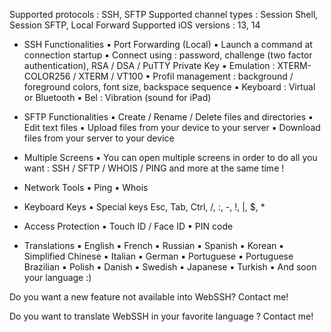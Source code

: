 Supported protocols : SSH, SFTP
Supported channel types : Session Shell, Session SFTP, Local Forward
Supported iOS versions : 13, 14

- SSH Functionalities
▪ Port Forwarding (Local)
▪ Launch a command at connection startup
▪ Connect using : password, challenge (two factor authentication), RSA / DSA / PuTTY Private Key
▪ Emulation : XTERM-COLOR256 / XTERM / VT100
▪ Profil management : background / foreground colors, font size, backspace sequence
▪ Keyboard : Virtual or Bluetooth
▪ Bel : Vibration (sound for iPad)

- SFTP Functionalities
▪ Create / Rename / Delete files and directories
▪ Edit text files
▪ Upload files from your device to your server
▪ Download files from your server to your device

- Multiple Screens
▪ You can open multiple screens in order to do all you want : SSH / SFTP / WHOIS / PING and more at the same time !

- Network Tools
▪ Ping
▪ Whois

- Keyboard Keys
▪ Special keys Esc, Tab, Ctrl, /, :, -, !, |, $, *

- Access Protection
▪ Touch ID / Face ID
▪ PIN code

- Translations
▪ English
▪ French
▪ Russian
▪ Spanish
▪ Korean
▪ Simplified Chinese
▪ Italian
▪ German
▪ Portuguese
▪ Portuguese Brazilian
▪ Polish
▪ Danish
▪ Swedish
▪ Japanese
▪ Turkish
▪ And soon your language :)

Do you want a new feature not available into WebSSH? Contact me!

Do you want to translate WebSSH in your favorite language ? Contact me!